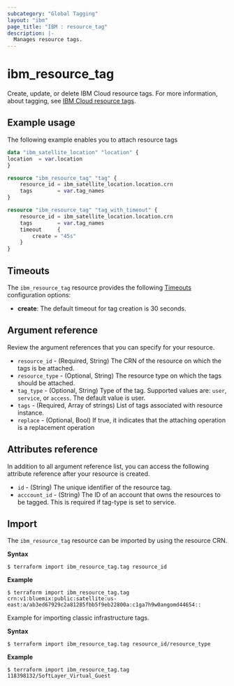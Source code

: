 ```yaml
---
subcategory: "Global Tagging"
layout: "ibm"
page_title: "IBM : resource_tag"
description: |-
  Manages resource tags.
---
```


# ibm_resource_tag

Create, update, or delete IBM Cloud resource tags. For more information, about tagging, see [IBM Cloud resource tags](https://cloud.ibm.com/apidocs/tagging).


## Example usage
The following example enables you to attach resource tags

```terraform
data "ibm_satellite_location" "location" {
location  = var.location
}

resource "ibm_resource_tag" "tag" {
	resource_id = ibm_satellite_location.location.crn
	tags        = var.tag_names
}

resource "ibm_resource_tag" "tag_with_timeout" {
	resource_id = ibm_satellite_location.location.crn
	tags        = var.tag_names
	timeout		{
		create = "45s"
	}
}

```

## Timeouts
The `ibm_resource_tag` resource provides the following [Timeouts](https://www.terraform.io/docs/language/resources/syntax.html) configuration options:

- **create**: The default timeout for tag creation is 30 seconds. 


## Argument reference
Review the argument references that you can specify for your resource.

- `resource_id` - (Required, String) The CRN of the resource on which the tags is be attached.
- `resource_type` - (Optional, String) The resource type on which the tags should be attached.
- `tag_type` - (Optional, String) Type of the tag. Supported values are: `user`, `service`, or `access`. The default value is user.
- `tags` - (Required, Array of strings) List of tags associated with resource instance.
- `replace` - (Optional, Bool) If true, it indicates that the attaching operation is a replacement operation

## Attributes reference
In addition to all argument reference list, you can access the following attribute reference after your resource is created.

- `id` - (String) The unique identifier of the resource tag.
- `acccount_id` - (String) The ID of an account that owns the resources to be tagged. This is required if tag-type is set to service.


## Import

The `ibm_resource_tag` resource can be imported by using the resource CRN.

**Syntax**

```
$ terraform import ibm_resource_tag.tag resource_id
```

**Example**

```
$ terraform import ibm_resource_tag.tag  crn:v1:bluemix:public:satellite:us-east:a/ab3ed67929c2a81285fbb5f9eb22800a:c1ga7h9w0angomd44654::

```

Example for importing classic infrastructure tags.

**Syntax**

```
$ terraform import ibm_resource_tag.tag resource_id/resource_type
```

**Example**

```
$ terraform import ibm_resource_tag.tag 118398132/SoftLayer_Virtual_Guest
```
